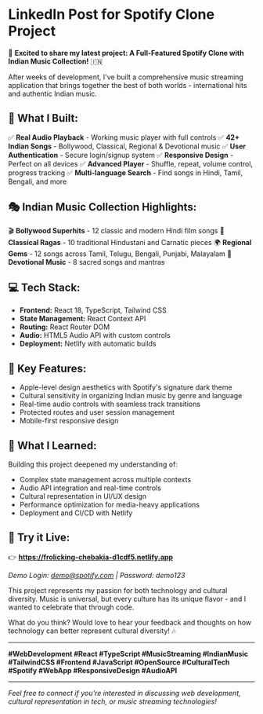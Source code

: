 # LinkedIn Post for Spotify Clone Project

🎵 **Excited to share my latest project: A Full-Featured Spotify Clone with Indian Music Collection!** 🇮🇳

After weeks of development, I've built a comprehensive music streaming application that brings together the best of both worlds - international hits and authentic Indian music.

## 🚀 **What I Built:**
✅ **Real Audio Playback** - Working music player with full controls
✅ **42+ Indian Songs** - Bollywood, Classical, Regional & Devotional music
✅ **User Authentication** - Secure login/signup system
✅ **Responsive Design** - Perfect on all devices
✅ **Advanced Player** - Shuffle, repeat, volume control, progress tracking
✅ **Multi-language Search** - Find songs in Hindi, Tamil, Bengali, and more

## 🎭 **Indian Music Collection Highlights:**
🎬 **Bollywood Superhits** - 12 classic and modern Hindi film songs
🎼 **Classical Ragas** - 10 traditional Hindustani and Carnatic pieces
🌍 **Regional Gems** - 12 songs across Tamil, Telugu, Bengali, Punjabi, Malayalam
🙏 **Devotional Music** - 8 sacred songs and mantras

## 💻 **Tech Stack:**
- **Frontend:** React 18, TypeScript, Tailwind CSS
- **State Management:** React Context API
- **Routing:** React Router DOM
- **Audio:** HTML5 Audio API with custom controls
- **Deployment:** Netlify with automatic builds

## 🌟 **Key Features:**
- Apple-level design aesthetics with Spotify's signature dark theme
- Cultural sensitivity in organizing Indian music by genre and language
- Real-time audio controls with seamless track transitions
- Protected routes and user session management
- Mobile-first responsive design

## 🎯 **What I Learned:**
Building this project deepened my understanding of:
- Complex state management across multiple contexts
- Audio API integration and real-time controls
- Cultural representation in UI/UX design
- Performance optimization for media-heavy applications
- Deployment and CI/CD with Netlify

## 🔗 **Try it Live:**
👉 **https://frolicking-chebakia-d1cdf5.netlify.app**

*Demo Login: demo@spotify.com | Password: demo123*

This project represents my passion for both technology and cultural diversity. Music is universal, but every culture has its unique flavor - and I wanted to celebrate that through code.

What do you think? Would love to hear your feedback and thoughts on how technology can better represent cultural diversity! 🎶

---

**#WebDevelopment #React #TypeScript #MusicStreaming #IndianMusic #TailwindCSS #Frontend #JavaScript #OpenSource #CulturalTech #Spotify #WebApp #ResponsiveDesign #AudioAPI**

---

*Feel free to connect if you're interested in discussing web development, cultural representation in tech, or music streaming technologies!*